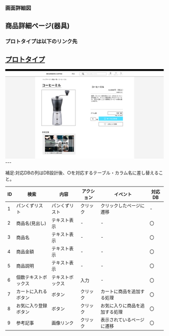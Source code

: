 ### 画面詳細図
## 商品詳細ページ(器具)
### プロトタイプは以下のリンク先
[プロトタイプ](https://www.figma.com/file/Oa2XrfbS2Hee9dSI9acZXo/coffee?node-id=0%3A1)
---
<img src="./img/商品詳細ページ(器具).png" width="800">
---

補足:対応DBの列はDB設計後、○を対応するテーブル・カラム名に差し替えること。

| ID | 検索 | 内容 | アクション | イベント | 対応DB |
|----|-----|-----|---------|--------|-------|
|1|パンくずリスト|パンくずリスト|クリック|クリックしたページに遷移|-|
|2|商品名(見出し)|テキスト表示|-|-|〇|
|3|商品名|テキスト表示|-|-|〇|
|4|商品金額|テキスト表示|-|-|〇|
|5|商品説明|テキスト表示|-|-|〇|
|6|個数テキストボックス|テキストボックス|入力|-|〇|
|7|カートに入れるボタン|ボタン|クリック|カートに商品を追加する処理|〇|
|8|お気に入り登録ボタン|ボタン|クリック|お気に入りに商品を追加する処理|〇|
|9|参考記事|画像リンク|クリック|表示されているページに遷移|〇|
